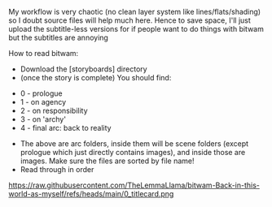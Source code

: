 My workflow is very chaotic (no clean layer system like lines/flats/shading) so I doubt source files will help much here. Hence to save space, I'll just upload the subtitle-less versions for if people want to do things with bitwam but the subtitles are annoying

How to read bitwam:
- Download the [storyboards] directory
- (once the story is complete) You should find:
* 0 - prologue
* 1 - on agency
* 2 - on responsibility
* 3 - on 'archy'
* 4 - final arc: back to reality
- The above are arc folders, inside them will be scene folders (except prologue which just directly contains images), and inside those are images. Make sure the files are sorted by file name!
- Read through in order

https://raw.githubusercontent.com/TheLemmaLlama/bitwam-Back-in-this-world-as-myself/refs/heads/main/0_titlecard.png
